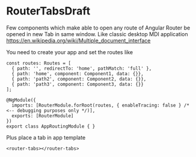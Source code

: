 # RouterTabsDraft
Few components which make able to open any route of Angular Router be opened in new Tab in same window.
Like classic desktop MDI application https://en.wikipedia.org/wiki/Multiple_document_interface

You need to create your app and set the routes like 

```
const routes: Routes = [
  { path: '', redirectTo: 'home', pathMatch: 'full' },
  { path: 'home', component: Component1, data: {}},
  { path: 'path2', component: Component2, data: {}},
  { path: 'path3', component: Component3, data: {}}
];

@NgModule({
  imports: [RouterModule.forRoot(routes, { enableTracing: false } /* <-- debugging purposes only */)],
  exports: [RouterModule]
})
export class AppRoutingModule { }
```

Plus place a tab in app template 
```
<router-tabs></router-tabs>
```
